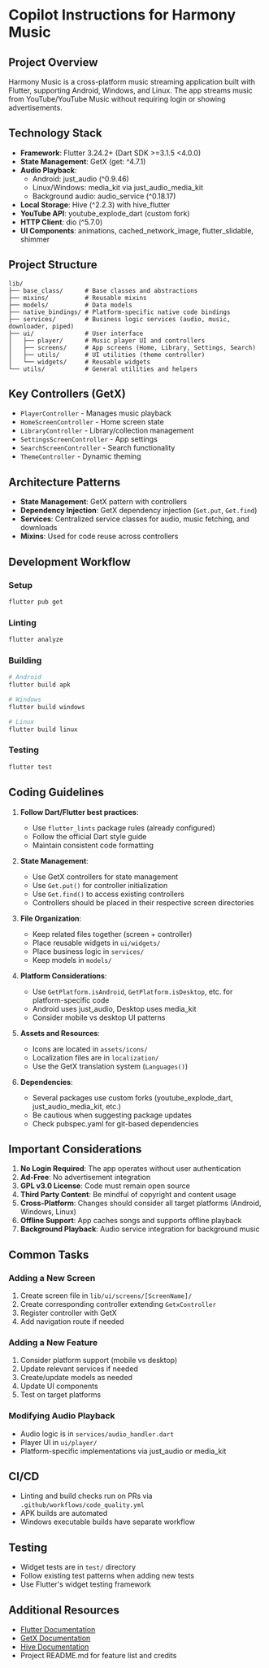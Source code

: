 # Copilot Instructions for Harmony Music

## Project Overview

Harmony Music is a cross-platform music streaming application built with Flutter, supporting Android, Windows, and Linux. The app streams music from YouTube/YouTube Music without requiring login or showing advertisements.

## Technology Stack

- **Framework**: Flutter 3.24.2+ (Dart SDK >=3.1.5 <4.0.0)
- **State Management**: GetX (get: ^4.7.1)
- **Audio Playback**:
  - Android: just_audio (^0.9.46)
  - Linux/Windows: media_kit via just_audio_media_kit
  - Background audio: audio_service (^0.18.17)
- **Local Storage**: Hive (^2.2.3) with hive_flutter
- **YouTube API**: youtube_explode_dart (custom fork)
- **HTTP Client**: dio (^5.7.0)
- **UI Components**: animations, cached_network_image, flutter_slidable, shimmer

## Project Structure

```
lib/
├── base_class/      # Base classes and abstractions
├── mixins/          # Reusable mixins
├── models/          # Data models
├── native_bindings/ # Platform-specific native code bindings
├── services/        # Business logic services (audio, music, downloader, piped)
├── ui/              # User interface
│   ├── player/      # Music player UI and controllers
│   ├── screens/     # App screens (Home, Library, Settings, Search)
│   ├── utils/       # UI utilities (theme controller)
│   └── widgets/     # Reusable widgets
└── utils/           # General utilities and helpers
```

## Key Controllers (GetX)

- `PlayerController` - Manages music playback
- `HomeScreenController` - Home screen state
- `LibraryController` - Library/collection management
- `SettingsScreenController` - App settings
- `SearchScreenController` - Search functionality
- `ThemeController` - Dynamic theming

## Architecture Patterns

- **State Management**: GetX pattern with controllers
- **Dependency Injection**: GetX dependency injection (`Get.put`, `Get.find`)
- **Services**: Centralized service classes for audio, music fetching, and downloads
- **Mixins**: Used for code reuse across controllers

## Development Workflow

### Setup
```bash
flutter pub get
```

### Linting
```bash
flutter analyze
```

### Building
```bash
# Android
flutter build apk

# Windows
flutter build windows

# Linux
flutter build linux
```

### Testing
```bash
flutter test
```

## Coding Guidelines

1. **Follow Dart/Flutter best practices**:
   - Use `flutter_lints` package rules (already configured)
   - Follow the official Dart style guide
   - Maintain consistent code formatting

2. **State Management**:
   - Use GetX controllers for state management
   - Use `Get.put()` for controller initialization
   - Use `Get.find()` to access existing controllers
   - Controllers should be placed in their respective screen directories

3. **File Organization**:
   - Keep related files together (screen + controller)
   - Place reusable widgets in `ui/widgets/`
   - Place business logic in `services/`
   - Keep models in `models/`

4. **Platform Considerations**:
   - Use `GetPlatform.isAndroid`, `GetPlatform.isDesktop`, etc. for platform-specific code
   - Android uses just_audio, Desktop uses media_kit
   - Consider mobile vs desktop UI patterns

5. **Assets and Resources**:
   - Icons are located in `assets/icons/`
   - Localization files are in `localization/`
   - Use the GetX translation system (`Languages()`)

6. **Dependencies**:
   - Several packages use custom forks (youtube_explode_dart, just_audio_media_kit, etc.)
   - Be cautious when suggesting package updates
   - Check pubspec.yaml for git-based dependencies

## Important Considerations

1. **No Login Required**: The app operates without user authentication
2. **Ad-Free**: No advertisement integration
3. **GPL v3.0 License**: Code must remain open source
4. **Third Party Content**: Be mindful of copyright and content usage
5. **Cross-Platform**: Changes should consider all target platforms (Android, Windows, Linux)
6. **Offline Support**: App caches songs and supports offline playback
7. **Background Playback**: Audio service integration for background music

## Common Tasks

### Adding a New Screen
1. Create screen file in `lib/ui/screens/[ScreenName]/`
2. Create corresponding controller extending `GetxController`
3. Register controller with GetX
4. Add navigation route if needed

### Adding a New Feature
1. Consider platform support (mobile vs desktop)
2. Update relevant services if needed
3. Create/update models as needed
4. Update UI components
5. Test on target platforms

### Modifying Audio Playback
- Audio logic is in `services/audio_handler.dart`
- Player UI in `ui/player/`
- Platform-specific implementations via just_audio or media_kit

## CI/CD

- Linting and build checks run on PRs via `.github/workflows/code_quality.yml`
- APK builds are automated
- Windows executable builds have separate workflow

## Testing

- Widget tests are in `test/` directory
- Follow existing test patterns when adding new tests
- Use Flutter's widget testing framework

## Additional Resources

- [Flutter Documentation](https://docs.flutter.dev/)
- [GetX Documentation](https://pub.dev/packages/get)
- [Hive Documentation](https://docs.hivedb.dev/)
- Project README.md for feature list and credits

